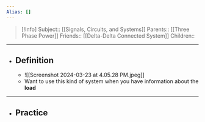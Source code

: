 ```yaml
---
Alias: []
---
```

> [!Info]
> Subject:: [[Signals, Circuits, and Systems]]
> Parents:: [[Three Phase Power]]
> Friends:: [[Delta-Delta Connected System]]
> Children:: 
---
- ## Definition
	- ![[Screenshot 2024-03-23 at 4.05.28 PM.jpeg]]
	- Want to use this kind of system when you have information about the **load** 
---
- ## Practice